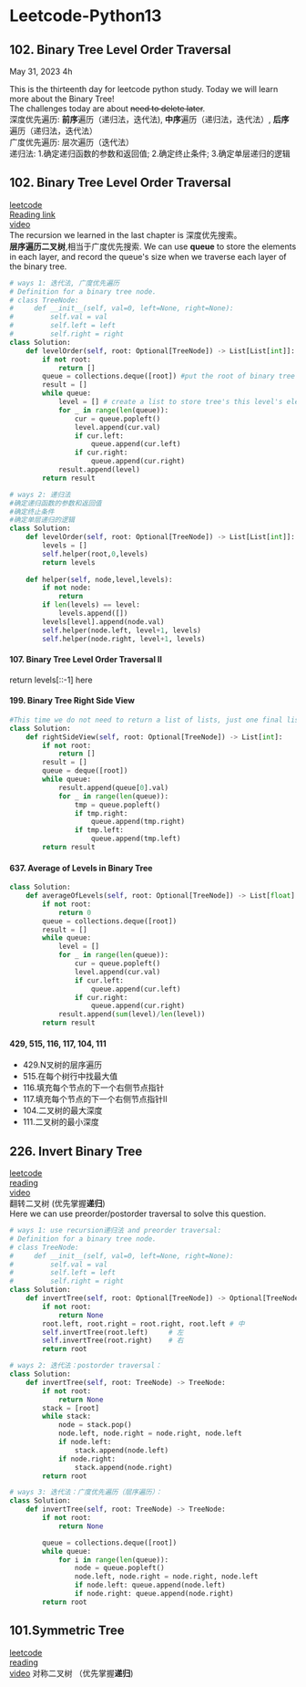 # Leetcode-Python13

## 102. Binary Tree Level Order Traversal

May 31, 2023  4h

This is the thirteenth day for leetcode python study. Today we will learn more about the Binary Tree!\
The challenges today are about ~~need to delete later~~. \
深度优先遍历: **前序**遍历（递归法，迭代法), **中序**遍历（递归法，迭代法）, **后序**遍历（递归法，迭代法）\
广度优先遍历: 层次遍历（迭代法）\
递归法: 1.确定递归函数的参数和返回值; 2.确定终止条件; 3.确定单层递归的逻辑

## 102. Binary Tree Level Order Traversal
[leetcode](https://leetcode.com/problems/binary-tree-level-order-traversal/)\
[Reading link](https://github.com/youngyangyang04/leetcode-master/blob/master/problems/0102.%E4%BA%8C%E5%8F%89%E6%A0%91%E7%9A%84%E5%B1%82%E5%BA%8F%E9%81%8D%E5%8E%86.md)\
[video](https://www.bilibili.com/video/BV1GY4y1u7b2/?spm_id_from=333.788&vd_source=63f26efad0d35bcbb0de794512ac21f3)\
The recursion we learned in the last chapter is 深度优先搜索。\
**层序遍历二叉树**,相当于广度优先搜索. We can use **queue** to store the elements in each layer, and record the queue's size when we traverse each  layer of the binary tree.
```python
# ways 1: 迭代法, 广度优先遍历
# Definition for a binary tree node.
# class TreeNode:
#     def __init__(self, val=0, left=None, right=None):
#         self.val = val
#         self.left = left
#         self.right = right
class Solution:
    def levelOrder(self, root: Optional[TreeNode]) -> List[List[int]]:
        if not root:
            return []
        queue = collections.deque([root]) #put the root of binary tree into a queue
        result = []
        while queue:
            level = [] # create a list to store tree's this level's elements
            for _ in range(len(queue)):
                cur = queue.popleft()
                level.append(cur.val)
                if cur.left:
                    queue.append(cur.left)
                if cur.right:
                    queue.append(cur.right)
            result.append(level)
        return result
```
```python
# ways 2: 递归法
#确定递归函数的参数和返回值
#确定终止条件
#确定单层递归的逻辑
class Solution:
    def levelOrder(self, root: Optional[TreeNode]) -> List[List[int]]:
        levels = []
        self.helper(root,0,levels)
        return levels
    
    def helper(self, node,level,levels):
        if not node:
            return
        if len(levels) == level:
            levels.append([])
        levels[level].append(node.val)
        self.helper(node.left, level+1, levels)
        self.helper(node.right, level+1, levels)
```

#### 107. Binary Tree Level Order Traversal II
return levels[::-1] here
#### 199. Binary Tree Right Side View
```python
#This time we do not need to return a list of lists, just one final list of numbers needs to be returned here.
class Solution:
    def rightSideView(self, root: Optional[TreeNode]) -> List[int]:
        if not root:
            return []
        result = []
        queue = deque([root])
        while queue:
            result.append(queue[0].val)
            for _ in range(len(queue)):
                tmp = queue.popleft()
                if tmp.right:
                    queue.append(tmp.right)
                if tmp.left:
                    queue.append(tmp.left)
        return result
```
#### 637. Average of Levels in Binary Tree
```python
class Solution:
    def averageOfLevels(self, root: Optional[TreeNode]) -> List[float]:
        if not root:
            return 0
        queue = collections.deque([root])
        result = []
        while queue:
            level = []
            for _ in range(len(queue)):
                cur = queue.popleft()
                level.append(cur.val)
                if cur.left:
                    queue.append(cur.left)
                if cur.right:
                    queue.append(cur.right)
            result.append(sum(level)/len(level))
        return result
```
#### 429, 515, 116, 117, 104, 111
- 429.N叉树的层序遍历
- 515.在每个树行中找最大值
- 116.填充每个节点的下一个右侧节点指针
- 117.填充每个节点的下一个右侧节点指针II
- 104.二叉树的最大深度
- 111.二叉树的最小深度

## 226. Invert Binary Tree
[leetcode](https://leetcode.com/problems/invert-binary-tree/)\
[reading](https://github.com/youngyangyang04/leetcode-master/blob/master/problems/0226.%E7%BF%BB%E8%BD%AC%E4%BA%8C%E5%8F%89%E6%A0%91.md)\
[video](https://www.bilibili.com/video/BV1sP4y1f7q7/?spm_id_from=333.788&vd_source=63f26efad0d35bcbb0de794512ac21f3)\
翻转二叉树 (优先掌握**递归**) \
Here we can use preorder/postorder traversal to solve this question. 
```python
# ways 1: use recursion递归法 and preorder traversal:
# Definition for a binary tree node.
# class TreeNode:
#     def __init__(self, val=0, left=None, right=None):
#         self.val = val
#         self.left = left
#         self.right = right
class Solution:
    def invertTree(self, root: Optional[TreeNode]) -> Optional[TreeNode]:
        if not root:
            return None
        root.left, root.right = root.right, root.left # 中
        self.invertTree(root.left)     # 左
        self.invertTree(root.right)    # 右
        return root
```
```python
# ways 2: 迭代法：postorder traversal：
class Solution:
    def invertTree(self, root: TreeNode) -> TreeNode:
        if not root:
            return None      
        stack = [root]        
        while stack:
            node = stack.pop()   
            node.left, node.right = node.right, node.left                   
            if node.left:
                stack.append(node.left)
            if node.right:
                stack.append(node.right)  
        return root
```
```python
# ways 3: 迭代法：广度优先遍历（层序遍历）：
class Solution:
    def invertTree(self, root: TreeNode) -> TreeNode:
        if not root: 
            return None

        queue = collections.deque([root])    
        while queue:
            for i in range(len(queue)):
                node = queue.popleft()
                node.left, node.right = node.right, node.left
                if node.left: queue.append(node.left)
                if node.right: queue.append(node.right)
        return root   
```

## 101.Symmetric Tree
[leetcode](https://leetcode.com/problems/symmetric-tree/)\
[reading](https://github.com/youngyangyang04/leetcode-master/blob/master/problems/0101.%E5%AF%B9%E7%A7%B0%E4%BA%8C%E5%8F%89%E6%A0%91.md)\
[video](https://www.bilibili.com/video/BV1ue4y1Y7Mf/?spm_id_from=pageDriver&vd_source=63f26efad0d35bcbb0de794512ac21f3)
对称二叉树 （优先掌握**递归**)






